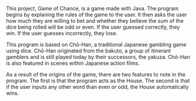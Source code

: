 This project, Game of Chance, is a game made with Java. The program begins by explaning the rules of the game to the user. It then asks the user how much they are willing to bet and whether they believe the sum of the dice being rolled will be odd or even. If the user guessed correctly, they win. If the user guesses incorrectly, they lose.

This program is based on Chō-Han, a traditional Japanese gambling game using dice. Chō-Han originated from the bakuto, a group of itinerant gamblers and is still played today by their successors, the yakuza. Chō-Han is also featured in scenes within Japanese action films.

As a result of the origins of the game, there are two features to note in the program. The first is that the program acts as the House. The second is that if the user inputs any other word than even or odd, the House automatically wins. 